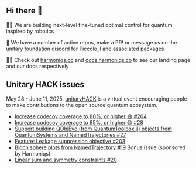 ## Hi there 👋

🙋‍♀️ We are building next-level fine-tuned optimal control for quantum inspired by robotics

🌟 We have a number of active repos, make a PR! or message us on the [unitary foundation discord](http://discord.unitary.foundation/) for Piccolo.jl and associated packages

👩‍💻 Check out [harmoniqs.co](https://www.harmoniqs.co/) and [docs.harmoniqs.co](https://docs.harmoniqs.co) to see our landing page and our docs respectively


## Unitary HACK issues

May 28 - June 11, 2025. [unitaryHACK](https://unitaryhack.dev/) is a virtual event encouraging people to make contributions to the open source quantum ecosystem.

* [Increase codecov coverage to 80%, or higher 😄 #204](https://github.com/harmoniqs/QuantumCollocation.jl/issues/204)
* [Increase codecov coverage to 95%, or higher 😄  #28](https://github.com/harmoniqs/PiccoloQuantumObjects.jl/issues/28)
* [Support building QObjEvo (from QuantumToolbox.jl) objects from QuantumSystems and NamedTrajectories #27](https://github.com/harmoniqs/PiccoloQuantumObjects.jl/issues/27)
* [Feature: Leakage suppression objective #203](https://github.com/harmoniqs/QuantumCollocation.jl/issues/203)
* [Bloch sphere plots from NamedTrajectory #19](https://github.com/harmoniqs/PiccoloPlots.jl/issues/19)
Bonus issue (sponsored by Harmoniqs):
* [Linear sum and symmetry constraints #20](https://github.com/harmoniqs/DirectTrajOpt.jl/issues/20)

